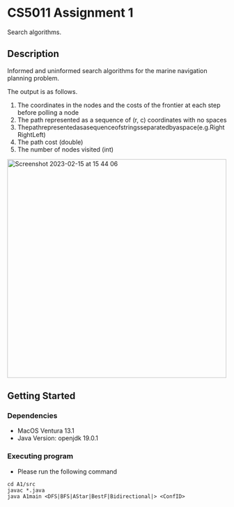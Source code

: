 # CS5011 Assignment 1

Search algorithms.

## Description

Informed and uninformed search algorithms for the marine navigation planning problem.

The output is as follows.

1. The coordinates in the nodes and the costs of the frontier at each step before polling a node
2. The path represented as a sequence of (r, c) coordinates with no spaces
3. Thepathrepresentedasasequenceofstringsseparatedbyaspace(e.g.RightRightLeft) 
4. The path cost (double)
5. The number of nodes visited (int)

<img width="503" alt="Screenshot 2023-02-15 at 15 44 06" src="https://user-images.githubusercontent.com/118636537/219078910-ae917256-35f5-4a72-9cab-b6a8af78a351.png">

## Getting Started

### Dependencies

* MacOS Ventura 13.1
* Java Version: openjdk 19.0.1

### Executing program

* Please run the following command
```
cd A1/src
javac *.java
java A1main <DFS|BFS|AStar|BestF|Bidirectional|> <ConfID>
```
